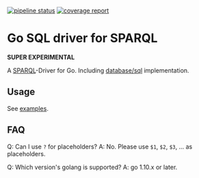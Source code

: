 [![pipeline status](https://gitlab.com/garsue/sparql/badges/master/pipeline.svg)](https://gitlab.com/garsue/sparql/commits/master)
[![coverage report](https://gitlab.com/garsue/sparql/badges/master/coverage.svg)](https://gitlab.com/garsue/sparql/commits/master)

# Go SQL driver for SPARQL

**SUPER EXPERIMENTAL**

A [SPARQL](https://www.w3.org/TR/sparql11-protocol/)-Driver for Go.
Including [database/sql](https://golang.org/pkg/database/sql/) implementation.

## Usage

See [examples](https://github.com/garsue/go-sparql/tree/master/_example).

## FAQ

Q: Can I use `?` for placeholders?
A: No. Please use `$1`, `$2`, `$3`, ... as placeholders.

Q: Which version's golang is supported?
A: go 1.10.x or later.